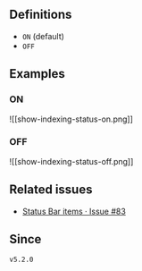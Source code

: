 ## Definitions

- `ON` (default)
- `OFF`

## Examples

### ON

![[show-indexing-status-on.png]]

### OFF

![[show-indexing-status-off.png]]

## Related issues

- [Status Bar items · Issue \#83](https://github.com/tadashi-aikawa/obsidian-various-complements-plugin/issues/83)

## Since

`v5.2.0`
